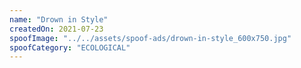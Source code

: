 ```yaml
---
name: "Drown in Style"
createdOn: 2021-07-23
spoofImage: "../../assets/spoof-ads/drown-in-style_600x750.jpg"
spoofCategory: "ECOLOGICAL"
---
```

